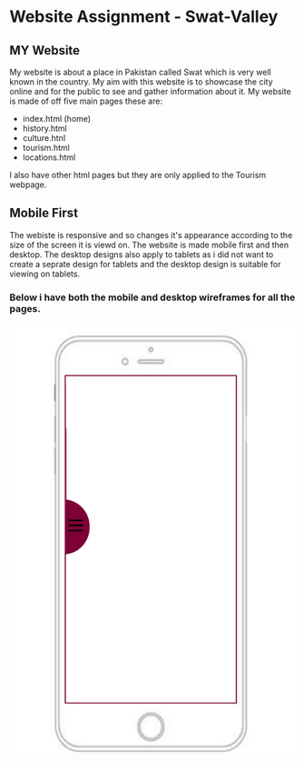 # Website Assignment - Swat-Valley
## MY Website 
My website is about a place in Pakistan called Swat which is very well known in the country. My aim with this website is to showcase the city online and for the public to see and gather information about it. My website is made of off five main pages these are: 
* index.html (home)
* history.html
* culture.htnl 
* tourism.html
* locations.html

I also have other html pages but they are only applied to the Tourism webpage.

## Mobile First 
The webiste is responsive and so changes it's appearance according to the size of the screen it is viewd on. The website is made mobile first and then desktop. The desktop designs also apply to tablets as i did not want to create a seprate design for tablets and the desktop design is suitable for viewing on tablets. 

### Below i have both the mobile and desktop wireframes for all the pages.

<img src="wireframes/navclose-mobile-wireframe.jpg">